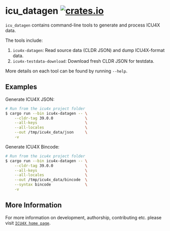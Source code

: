 # icu_datagen [![crates.io](http://meritbadge.herokuapp.com/icu_datagen)](https://crates.io/crates/icu_datagen)

`icu_datagen` contains command-line tools to generate and process ICU4X data.

The tools include:

1. `icu4x-datagen`: Read source data (CLDR JSON) and dump ICU4X-format data.
2. `icu4x-testdata-download`: Download fresh CLDR JSON for testdata.

More details on each tool can be found by running `--help`.

## Examples

Generate ICU4X JSON:

```bash
# Run from the icu4x project folder
$ cargo run --bin icu4x-datagen -- \
    --cldr-tag 39.0.0              \
    --all-keys                     \
    --all-locales                  \
    --out /tmp/icu4x_data/json     \
    -v
```

Generate ICU4X Bincode:

```bash
# Run from the icu4x project folder
$ cargo run --bin icu4x-datagen -- \
    --cldr-tag 39.0.0              \
    --all-keys                     \
    --all-locales                  \
    --out /tmp/icu4x_data/bincode  \
    --syntax bincode               \
    -v
```

## More Information

For more information on development, authorship, contributing etc. please visit [`ICU4X home page`](https://github.com/unicode-org/icu4x).
